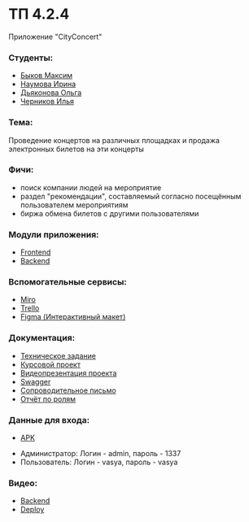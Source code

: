 # ТП 4.2.4
Приложение "CityConcert"

### Студенты:
* [Быков Максим]( https://github.com/SummerFreezingMe " Быков Максим ")
* [Наумова Ирина]( https://github.com/NaumovichID " Наумова Ирина ")
* [Дьяконова Ольга]( https://github.com/lleoppolldo " Дьяконова Ольга ")
* [Черников Илья]( https://github.com/4ERILYA " Черников Илья ")

### Тема: 
Проведение концертов на различных площадках и продажа электронных билетов на эти концерты

### Фичи:
* поиск компании людей на мероприятие
* раздел "рекомендации", составляемый согласно посещённым пользователем мероприятиям
* биржа обмена билетов с другими пользователями

### Модули приложения:
* [Frontend](https://github.com/TP-4-2-4/CityConcert_Frontend)
* [Backend](https://github.com/TP-4-2-4/CityConcert_Backend)

### Вспомогательные сервисы:
- [Miro]( https://miro.com/app/board/uXjVPi8gZWo=/?share_link_id=370845836904 )                
- [Trello]( https://trello.com/b/195Q1ozD/cityconcert )
- [Figma (Интерактивный макет)]( https://www.figma.com/file/lwMNjHdzFgPeT2C35ciW1V/App?t=jl7c1NWofg3D6o0b-1 )

### Документация:
- [Техническое задание]( https://github.com/SummerFreezingMe/TicketShop/blob/main/Документация/Техническое%20задание.pdf ) 
- [Курсовой проект]( https://github.com/SummerFreezingMe/TicketShop/blob/main/Документация/Курсовой%20проект.pdf ) 
- [Видеопрезентация проекта]( https://drive.google.com/file/d/1KN6p7NfoB-TfHze3PVuS3FESAv52aVpG/view) 
- [Swagger](https://test-backend-telb.onrender.com/swagger-ui/index.html#)
- [Сопроводительное письмо](https://github.com/TP-4-2-4/TicketShop/blob/main/Сопроводительное%20письмо.md)
- [Отчёт по ролям](https://github.com/TP-4-2-4/TicketShop/blob/main/Документация/Отчёт%20по%20ролям.docx)

### Данные для входа:
- [APK](https://drive.google.com/drive/folders/1YcwPckmmGti4AcKnOOUu4Qhw5yoB2H0g?usp=sharing)
* Администратор: Логин - admin, пароль - 1337
* Пользователь: Логин - vasya, пароль - vasya

### Видео:
* [Backend](https://www.youtube.com/watch?v=gUstPM6cwXA)
* [Deploy](https://www.youtube.com/watch?v=4jfbzu8hZHA)

